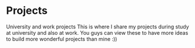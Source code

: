 # Projects
University and work projects
This is where I share my projects during study at university and also at work.
You guys can view these to have more ideas to build more wonderful projects than mine :))
